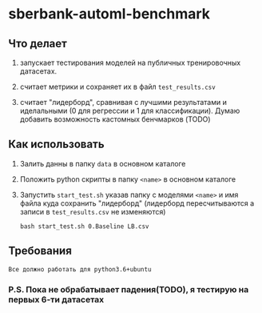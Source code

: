 # sberbank-automl-benchmark

## Что делает

1. запускает тестирования моделей на публичных тренировочных датасетах.

1. считает метрики и сохраняет их в файл `test_results.csv`

1. cчитает "лидерборд", сравнивая с лучшими результатами и иделальными (0 для регрессии и 1 для классификации). Думаю добавить возможность кастомных бенчмарков (TODO)

## Как использовать

1. Залить данны в папку `data` в основном каталоге
1. Положить python скрипты в папку `<name>` в основном каталоге
1. Запустить `start_test.sh` указав папку с моделями `<name>` и имя файла куда сохранить "лидерборд" (лидерборд пересчитываются а записи в `test_results.csv` не изменяются)

    ```
    bash start_test.sh 0.Baseline LB.csv
    ```

## Требования

    Все должно работать для python3.6+ubuntu


### P.S. Пока не обрабатывает падения(TODO), я тестирую на первых 6-ти датасетах 
